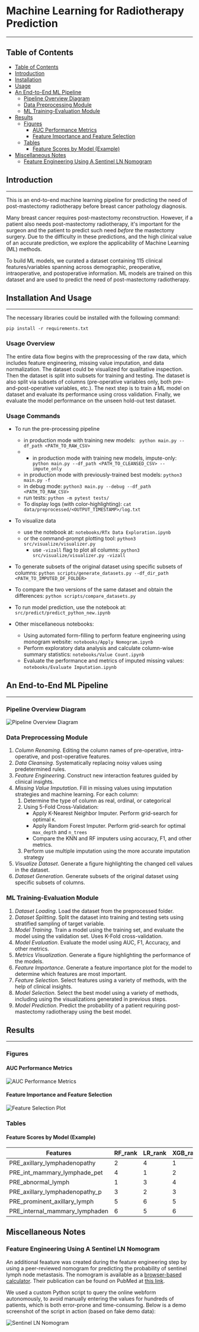 # Machine Learning for Radiotherapy Prediction
---
## Table of Contents
<!-- - [Machine Learning for Radiotherapy Prediction](#machine-learning-for-radiotherapy-prediction) -->
  - [Table of Contents](#table-of-contents)
  - [Introduction](#introduction)
  - [Installation](#installation)
  - [Usage](#usage)
  - [An End-to-End ML Pipeline](#an-end-to-end-ml-pipeline)
    - [Pipeline Overview Diagram](#pipeline-overview-diagram)
    - [Data Preprocessing Module](#data-preprocessing-module)
    - [ML Training-Evaluation Module](#ml-training-evaluation-module)
  - [Results](#results)
    - [Figures](#figures)
      - [AUC Performance Metrics](#auc-performance-metrics)
      - [Feature Importance and Feature Selection](#feature-importance-and-feature-selection)
    - [Tables](#tables)
      - [Feature Scores by Model (Example)](#feature-scores-by-model-example)
  - [Miscellaneous Notes](#miscellaneous-notes)
    - [Feature Engineering Using A Sentinel LN Nomogram](#feature-engineering-using-a-sentinel-ln-nomogram)

## Introduction
---
This is an end-to-end machine learning pipeline for predicting the need of post-mastectomy radiotherapy before breast cancer pathology diagnosis.

Many breast cancer requires post-mastectomy reconstruction. However, if a patient also needs post-mastectomy radiotherapy, it's important for the surgeon and the patient to predict such need *before* the mastectomy surgery. Due to the difficulty in these predictions, and the high clinical value of an accurate prediction, we explore the applicability of Machine Learning (ML) methods. 

To build ML models, we curated a dataset containing 115 clinical features/variables spanning across demographic, preoperative, intraoperative, and postoperative information. ML models are trained on this dataset and are used to predict the need of post-mastectomy radiotherapy.


## Installation And Usage
---
The necessary libraries could be installed with the following command:

`pip install -r requirements.txt` 

### Usage Overview
The entire data flow begins with the preprocessing of the raw data, which includes feature engineering, missing value imputation, and data normalization. The dataset could be visualized for qualitative inspection. Then the dataset is split into subsets for training and testing. The dataset is also split via subsets of columns (pre-operative variables only, both pre-and-post-operative variables, etc.). The next step is to train a ML model on dataset and evaluate its performance using cross validation. Finally, we evaluate the model performance on the unseen hold-out test dataset.

### Usage Commands

- To run the pre-processing pipeline
  - in production mode with training new models: ` python main.py --df_path <PATH_TO_RAW_CSV>`
  - - in production mode with training new models, impute-only: ` python main.py --df_path <PATH_TO_CLEANSED_CSV> --impute_only`
  - in production mode with previously-trained best models: `python3 main.py -f `
  - in debug mode: `python3 main.py --debug --df_path <PATH_TO_RAW_CSV>`
  - run tests: `python -m pytest tests/`
  - To display logs (with color-highlighting):
`cat data/preprocessed/<OUTPUT_TIMESTAMP>/log.txt`

- To visualize data
  - use the notebook at: `notebooks/RTx Data Exploration.ipynb`
  - or the command-prompt plotting tool: `python3 src/visualize/visualizer.py`
    - use `-vizall` flag to plot all columns: `python3 src/visualize/visualizer.py -vizall`


- To generate subsets of the original dataset using specific subsets of columns: `python scripts/generate_datasets.py --df_dir_path <PATH_TO_IMPUTED_DF_FOLDER>`

- To compare the two versions of the same dataset and obtain the differences: `python scripts/compare_datasets.py`

- To run model prediction, use the notebook at: `src/predict/predict_python_new.ipynb` 

- Other miscellaneous notebooks:
  - Using automated form-filling to perform feature engineering using monogram website: `notebooks/Apply Nomogram.ipynb`
  - Perform exploratory data analysis and calculate column-wise summary statistics: `notebooks/Value Count.ipynb`
  - Evaluate the performance and metrics of imputed missing values: `notebooks/Evaluate Imputation.ipynb`


## An End-to-End ML Pipeline 
---
### Pipeline Overview Diagram
![Pipeline Overview Diagram](plots_tables/RTx_Pipeline_Diagram.png)
### Data Preprocessing Module
1. *Column Renaming*. Editing the column names of pre-operative, intra-operative, and post-operative features.
2. *Data     Cleansing*. Systematically replacing noisy values using predetermined rules.
3. *Feature Engineering*. Construct new interaction features guided by clinical insights.
4. *Missing Value Imputation*. Fill in missing values using imputation strategies and machine learning. For each column:
    1. Determine the type of column as real, ordinal, or categorical
    2. Using 5-Fold Cross-Validation:
        * Apply K-Nearest Neighbor Imputer. Perform grid-search for optimal `K`.
        * Apply Random Forest Imputer. Perform grid-search for optimal `max_depth` and `n_trees`
        * Compare the KNN and RF imputers using accuracy, F1, and other metrics.
    5. Perform use multiple imputation using the more accurate imputation strategy
5. *Visualize Dataset*. Generate a figure highlighting the changed cell values in the dataset.
6. *Dataset Generation*. Generate subsets of the original dataset using specific subsets of columns.

### ML Training-Evaluation Module
1. *Dataset Loading*. Load the dataset from the preprocessed folder.
2. *Dataset Splitting*. Split the dataset into training and testing sets using stratified sampling of target variable.
3. *Model Training*. Train a model using the training set, and evaluate the model using the validation set. Uses K-Fold cross-validation.
4. *Model Evaluation*. Evaluate the model using AUC, F1, Accuracy, and other metrics.
5. *Metrics Visualization*. Generate a figure highlighting the performance of the models.
6. *Feature Importance*. Generate a feature importance plot for the model to determine which features are most important.
7. *Feature Selection*. Select features using a variety of methods, with the help of clinical insights.
8. *Model Selection*. Select the best model using a variety of methods, including using the visualizations generated in previous steps.
9. *Model Prediction*. Predict the probability of a patient requiring post-mastectomy radiotherapy using the best model.


## Results
---
### Figures

#### AUC Performance Metrics
![AUC Performance Metrics](README_figures/AUC_full_axis.png)


#### Feature Importance and Feature Selection
![Feature Selection Plot](README_figures/7_PRE-1.0spars-expert-imputed86cols_top_features_metrics.png)

### Tables

#### Feature Scores by Model (Example)
| Features                          | RF\_rank | LR\_rank | XGB\_rank | RF\_score | LR\_score | XGB\_score | Rank\_Product^(1/3) | Rank\_Product\_Rank |
| --------------------------------- | -------- | -------- | --------- | --------- | --------- | ---------- | ------------------- | ------------------- |
| PRE\_axillary\_lymphadenopathy    | 2        | 4        | 1         | 0.23      | 0.48      | 0.36       | 2                   | 1                   |
| PRE\_int\_mammary\_lymphade\_pet  | 4        | 1        | 2         | 0.18      | 1.07      | 0.22       | 2                   | 2                   |
| PRE\_abnormal\_lymph              | 1        | 3        | 4         | 0.24      | 0.58      | 0.14       | 2.29                | 3                   |
| PRE\_axillary\_lymphadenopathy\_p | 3        | 2        | 3         | 0.22      | 0.59      | 0.15       | 2.62                | 4                   |
| PRE\_prominent\_axillary\_lymph   | 5        | 6        | 5         | 0.09      | 0.08      | 0.07       | 5.31                | 5                   |
| PRE\_internal\_mammary\_lymphaden | 6        | 5        | 6         | 0.04      | 0.32      | 0.05       | 5.65                | 6                   |


## Miscellaneous Notes


### Feature Engineering Using A Sentinel LN Nomogram
An additional feaature was created during the feature engineering step by using a peer-reviewed nomogram for predicting the probability of sentinel lymph node metastasis. The nomogram is available as a [browser-based calculator](https://nomograms.mskcc.org/Breast/BreastSLNodeMetastasisPage.aspx). Their publication can be found on PubMed at [this link](https://pubmed.ncbi.nlm.nih.gov/17664461/).

We used a custom Python script to query the online webform autonomously, to avoid manually entering the values for hundreds of patients, which is both error-prone and time-consuming. Below is a demo screenshot of the script in action (based on fake demo data):

![Sentinel LN Nomogram](README_figures/nomogram_script.gif)

